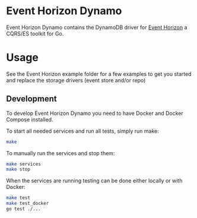 # Event Horizon Dynamo

Event Horizon Dynamo contains the DynamoDB driver for [Event Horizon] a CQRS/ES toolkit for Go.

[Event Horizon]: https://github.com/looplab/eventhorizon

# Usage

See the Event Horizon example folder for a few examples to get you started and replace the storage drivers (event store and/or repo)

## Development

To develop Event Horizon Dynamo you need to have Docker and Docker Compose installed.

To start all needed services and run all tests, simply run make:

```bash
make
```

To manually run the services and stop them:

```bash
make services
make stop
```

When the services are running testing can be done either locally or with Docker:

```bash
make test
make test_docker
go test ./...
```
